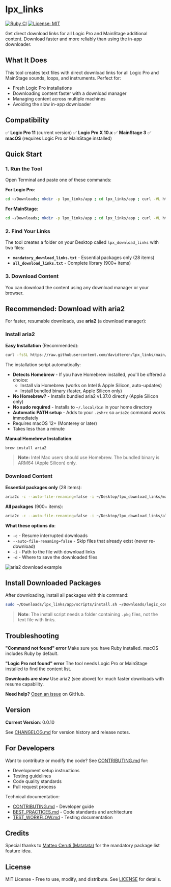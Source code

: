 # lpx_links

[![Ruby CI](https://github.com/davidteren/lpx_links/actions/workflows/ruby-ci.yml/badge.svg)](https://github.com/davidteren/lpx_links/actions/workflows/ruby-ci.yml)
[![License: MIT](https://img.shields.io/badge/License-MIT-yellow.svg)](https://opensource.org/licenses/MIT)

Get direct download links for all Logic Pro and MainStage additional content. Download faster and more reliably than using the in-app downloader.

## What It Does

This tool creates text files with direct download links for all Logic Pro and MainStage sounds, loops, and instruments. Perfect for:
- Fresh Logic Pro installations
- Downloading content faster with a download manager
- Managing content across multiple machines
- Avoiding the slow in-app downloader

## Compatibility

✅ **Logic Pro 11** (current version)
✅ **Logic Pro X 10.x**
✅ **MainStage 3**
✅ **macOS** (requires Logic Pro or MainStage installed)

## Quick Start

### 1. Run the Tool

Open Terminal and paste one of these commands:

**For Logic Pro**:
```bash
cd ~/Downloads; mkdir -p lpx_links/app ; cd lpx_links/app ; curl -#L https://github.com/davidteren/lpx_links/tarball/master | tar -xzv --strip-components 1 ; ./lpx_links.rb -n Logic
```

**For MainStage**:
```bash
cd ~/Downloads; mkdir -p lpx_links/app ; cd lpx_links/app ; curl -#L https://github.com/davidteren/lpx_links/tarball/master | tar -xzv --strip-components 1 ; ./lpx_links.rb -n Mainstage
```

### 2. Find Your Links

The tool creates a folder on your Desktop called `lpx_download_links` with two files:
- **`mandatory_download_links.txt`** - Essential packages only (28 items)
- **`all_download_links.txt`** - Complete library (900+ items)

### 3. Download Content

You can download the content using any download manager or your browser.

## Recommended: Download with aria2

For faster, resumable downloads, use **aria2** (a download manager):

### Install aria2

**Easy Installation** (Recommended):
```bash
curl -fsSL https://raw.githubusercontent.com/davidteren/lpx_links/main/scripts/install_aria2.sh | bash
```

The installation script automatically:
- **Detects Homebrew** - If you have Homebrew installed, you'll be offered a choice:
  - Install via Homebrew (works on Intel & Apple Silicon, auto-updates)
  - Install bundled binary (faster, Apple Silicon only)
- **No Homebrew?** - Installs bundled aria2 v1.37.0 directly (Apple Silicon only)
- **No sudo required** - Installs to `~/.local/bin` in your home directory
- **Automatic PATH setup** - Adds to your `.zshrc` so `aria2c` command works immediately
- Requires macOS 12+ (Monterey or later)
- Takes less than a minute

**Manual Homebrew Installation**:
```bash
brew install aria2
```
> **Note:** Intel Mac users should use Homebrew. The bundled binary is ARM64 (Apple Silicon) only.

### Download Content

**Essential packages only** (28 items):
```bash
aria2c -c --auto-file-renaming=false -i ~/Desktop/lpx_download_links/mandatory_download_links.txt -d ~/Downloads/logic_content
```

**All packages** (900+ items):
```bash
aria2c -c --auto-file-renaming=false -i ~/Desktop/lpx_download_links/all_download_links.txt -d ~/Downloads/logic_content
```

**What these options do**:
- `-c` - Resume interrupted downloads
- `--auto-file-renaming=false` - Skip files that already exist (never re-download)
- `-i` - Path to the file with download links
- `-d` - Where to save the downloaded files

![aria2 download example](https://github.com/davidteren/lpx_links/blob/master/images/aria2_example.png?raw=true)

## Install Downloaded Packages

After downloading, install all packages with this command:

```bash
sudo ~/Downloads/lpx_links/app/scripts/install.sh ~/Downloads/logic_content
```

> **Note**: The install script needs a folder containing `.pkg` files, not the text file with links.

## Troubleshooting

**"Command not found" error**
Make sure you have Ruby installed. macOS includes Ruby by default.

**"Logic Pro not found" error**
The tool needs Logic Pro or MainStage installed to find the content list.

**Downloads are slow**
Use aria2 (see above) for much faster downloads with resume capability.

**Need help?**
[Open an issue](https://github.com/davidteren/lpx_links/issues) on GitHub.

## Version

**Current Version**: 0.0.10

See [CHANGELOG.md](CHANGELOG.md) for version history and release notes.

## For Developers

Want to contribute or modify the code? See [CONTRIBUTING.md](docs/CONTRIBUTING.md) for:
- Development setup instructions
- Testing guidelines
- Code quality standards
- Pull request process

Technical documentation:
- [CONTRIBUTING.md](docs/CONTRIBUTING.md) - Developer guide
- [BEST_PRACTICES.md](docs/BEST_PRACTICES.md) - Code standards and architecture
- [TEST_WORKFLOW.md](docs/TEST_WORKFLOW.md) - Testing documentation

## Credits

Special thanks to [Matteo Ceruti (Matatata)](https://github.com/matatata) for the mandatory package list feature idea.

## License

MIT License - Free to use, modify, and distribute. See [LICENSE](docs/LICENSE) for details.

